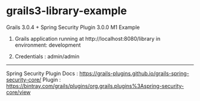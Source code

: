 # grails3-library-example
Grails 3.0.4 + Spring Security Plugin 3.0.0 M1 Example

1) Grails application running at http://localhost:8080/library in environment: development

2) Credentials : admin/admin

----------------------------------------------------------------------------------------------
Spring Security Plugin
Docs : https://grails-plugins.github.io/grails-spring-security-core/ 
Plugin : https://bintray.com/grails/plugins/org.grails.plugins%3Aspring-security-core/view 
